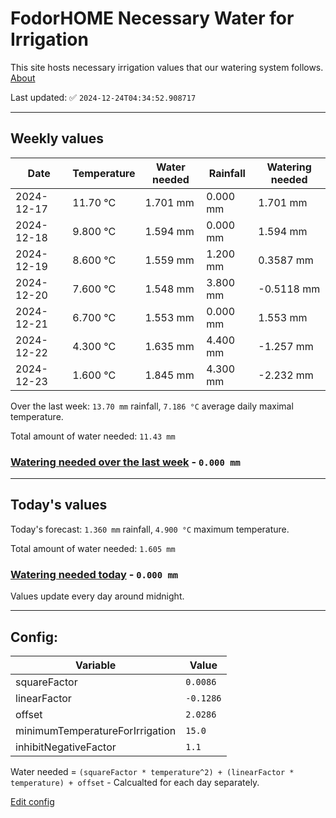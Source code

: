 # FodorHOME Necessary Water for Irrigation

This site hosts necessary irrigation values that our watering system follows. [About](https://github.com/redyau/irrigation)

Last updated: ✅ `2024-12-24T04:34:52.908717`

---

## Weekly values

| Date | Temperature | Water needed | Rainfall | Watering needed |
|-----|-----|-----|-----|-----|
| 2024-12-17 | 11.70 °C | 1.701 mm | 0.000 mm | 1.701 mm |
| 2024-12-18 | 9.800 °C | 1.594 mm | 0.000 mm | 1.594 mm |
| 2024-12-19 | 8.600 °C | 1.559 mm | 1.200 mm | 0.3587 mm |
| 2024-12-20 | 7.600 °C | 1.548 mm | 3.800 mm | -0.5118 mm |
| 2024-12-21 | 6.700 °C | 1.553 mm | 0.000 mm | 1.553 mm |
| 2024-12-22 | 4.300 °C | 1.635 mm | 4.400 mm | -1.257 mm |
| 2024-12-23 | 1.600 °C | 1.845 mm | 4.300 mm | -2.232 mm |


Over the last week: `13.70 mm` rainfall, `7.186 °C` average daily maximal temperature.

Total amount of water needed: `11.43 mm`

### [Watering needed over the last week](lastweek.txt) - `0.000 mm`

---

## Today's values

Today's forecast: `1.360 mm` rainfall, `4.900 °C` maximum temperature.

Total amount of water needed: `1.605 mm`

### [Watering needed today](today.txt) - `0.000 mm`

Values update every day around midnight.

---

## Config:

| Variable | Value |
|-----|-----|
| squareFactor | `0.0086` |
| linearFactor | `-0.1286` |
| offset | `2.0286` |
| minimumTemperatureForIrrigation | `15.0` |
| inhibitNegativeFactor | `1.1` |

Water needed = `(squareFactor * temperature^2) + (linearFactor * temperature) + offset` - Calcualted for each day separately.

[Edit config](https://github.com/RedyAu/irrigation/edit/main/config.json)
